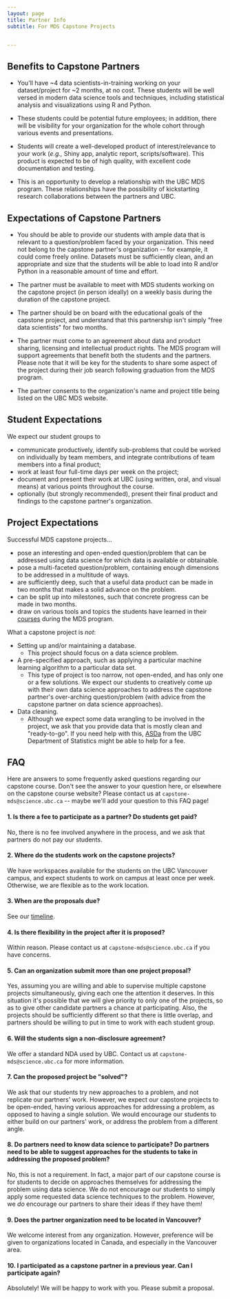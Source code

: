 ```yaml
---
layout: page
title: Partner Info
subtitle: For MDS Capstone Projects


---
```



## Benefits to Capstone Partners

- You'll have ~4 data scientists-in-training working on your dataset/project for ~2 months, at no cost. These students will be well versed in modern data science tools and techniques, including statistical analysis and visualizations using R and Python.

- These students could be potential future employees; in addition, there will be visibility for your organization for the whole cohort through various events and presentations.

- Students will create a well-developed product of interest/relevance to your work (*e.g.,* Shiny app, analytic report, scripts/software). This product is expected to be of high quality, with excellent code documentation and testing.

- This is an opportunity to develop a relationship with the UBC MDS program. These relationships have the possibility of kickstarting research collaborations between the partners and UBC.


## Expectations of Capstone Partners

- You should be able to provide our students with ample data that is relevant to a question/problem faced by your organization. This need not belong to the capstone partner's organization -- for example, it could come freely online. Datasets must be sufficiently clean, and an appropriate and size that the students will be able to load into R and/or Python in a reasonable amount of time and effort.

- The partner must be available to meet with MDS students working on the capstone project (in person ideally) on a weekly basis during the duration of the capstone project.

- The partner should be on board with the educational goals of the capstone project, and understand that this partnership isn't simply "free data scientists" for two months. 

- The partner must come to an agreement about data and product sharing, licensing and intellectual product rights. The MDS program will support agreements that benefit both the students and the partners. Please note that it will be key for the students to share some aspect of the project during their job search following graduation from the MDS program.

- The partner consents to the organization's name and project title being listed on the UBC MDS website.

## Student Expectations

We expect our student groups to

- communicate productively, identify sub-problems that could be worked on individually by team members, and integrate contributions of team members into a final product;
- work at least four full-time days per week on the project;
- document and present their work at UBC (using written, oral, and visual means) at various points throughout the course.
- optionally (but strongly recommended), present their final product and findings to the capstone partner's organization.

## Project Expectations 

Successful MDS capstone projects...

- pose an interesting and open-ended question/problem that can be addressed using data science for which data is available or obtainable.
- pose a multi-faceted question/problem, containing enough dimensions to be addressed in a multitude of ways.
- are sufficiently deep, such that a useful data product can be made in two months that makes a solid advance on the problem.
- can be split up into milestones, such that concrete progress can be made in two months.
- draw on various tools and topics the students have learned in their [courses](https://ubc-mds.github.io/descriptions/) during the MDS program.

What a capstone project is _not_:

- Setting up and/or maintaining a database.
    - This project should focus on a data science problem.
- A pre-specified approach, such as applying a particular machine learning algorithm to a particular data set.
    - This type of project is too narrow, not open-ended, and has only one or a few solutions. We expect our students to creatively come up with their own data science approaches to address the capstone partner's over-arching question/problem (with advice from the capstone partner on data science approaches).
- Data cleaning.
    - Although we expect some data wrangling to be involved in the project, we ask that you provide data that is mostly clean and "ready-to-go". If you need help with this, [ASDa](https://asda.stat.ubc.ca/) from the UBC Department of Statistics might be able to help for a fee.


## FAQ

Here are answers to some frequently asked questions regarding our capstone course. Don't see the answer to your question here, or elsewhere on the capstone course website? Please contact us at `capstone-mds@science.ubc.ca` -- maybe we'll add your question to this FAQ page!

#### 1. Is there a fee to participate as a partner? Do students get paid?

No, there is no fee involved anywhere in the process, and we ask that partners do not pay our students.

#### 2. Where do the students work on the capstone projects?

We have workspaces available for the students on the UBC Vancouver campus, and expect students to work on campus at least once per week. Otherwise, we are flexible as to the work location.

#### 3. When are the proposals due?

See our [timeline](/capstone/timeline).

#### 4. Is there flexibility in the project after it is proposed?

Within reason. Please contact us at `capstone-mds@science.ubc.ca` if you have concerns.

#### 5. Can an organization submit more than one project proposal?

Yes, assuming you are willing and able to supervise multiple capstone projects simultaneously, giving each one the attention it deserves. In this situation it's possible that we will give priority to only one of the projects, so as to give other candidate partners a chance at participating. Also, the projects should be sufficiently different so that there is little overlap, and partners should be willing to put in time to work with each student group.

#### 6. Will the students sign a non-disclosure agreement?

We offer a standard NDA used by UBC. Contact us at `capstone-mds@science.ubc.ca` for more information.

#### 7. Can the proposed project be "solved"?

We ask that our students try new approaches to a problem, and not replicate our partners' work. However, we expect our capstone projects to be open-ended, having various approaches for addressing a problem, as opposed to having a single solution. We would encourage our students to either build on our partners' work, or address the problem from a different angle.

#### 8. Do partners need to know data science to participate? Do partners need to be able to suggest approaches for the students to take in addressing the proposed problem?

No, this is not a requirement. In fact, a major part of our capstone course is for students to decide on approaches themselves for addressing the problem using data science. We do not encourage our students to simply apply some requested data science techniques to the problem. However, we _do_ encourage our partners to share their ideas if they have them!

#### 9. Does the partner organization need to be located in Vancouver?

We welcome interest from any organization. However, preference will be given to organizations located in Canada, and especially in the Vancouver area. 

#### 10. I participated as a capstone partner in a previous year. Can I participate again?

Absolutely! We will be happy to work with you. Please submit a proposal.
